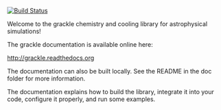[![Build Status](https://drone.io/bitbucket.org/grackle/grackle/status.png)](https://drone.io/bitbucket.org/grackle/grackle/latest)

Welcome to the grackle chemistry and cooling library for astrophysical 
simulations!

The grackle documentation is available online here:

http://grackle.readthedocs.org

The documentation can also be built locally.  See the README in the doc folder
for more information.

The documentation explains how to build the library, integrate it into your 
code, configure it properly, and run some examples.

